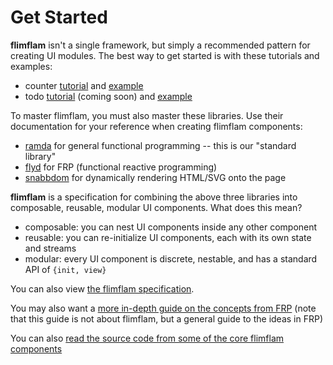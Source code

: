 # Get Started

**flimflam** isn't a single framework, but simply a recommended pattern for creating UI modules. The best way to get started is with these tutorials and examples: 
- counter [tutorial](https://github.com/flimflamjs/flimflam-docs/blob/master/tutorials/quick-start-counter.md) and [example](https://github.com/flimflamjs/flimflam-docs/tree/master/examples/counter)
- todo [tutorial](https://github.com/flimflamjs/flimflam-docs/blob/master/tutorials/comprehensive-todo.md) (coming soon) and [example](https://github.com/flimflamjs/flimflam-docs/tree/master/examples/todo)

To master flimflam, you must also master these libraries. Use their documentation for your reference when creating flimflam components: 
- [ramda]() for general functional programming -- this is our "standard library"
- [flyd]() for FRP (functional reactive programming)
- [snabbdom]() for dynamically rendering HTML/SVG onto the page

**flimflam** is a specification for combining the above three libraries into composable, reusable, modular UI components. What does this mean?
- composable: you can nest UI components inside any other component
- reusable: you can re-initialize UI components, each with its own state and streams
- modular: every UI component is discrete, nestable, and has a standard API of `{init, view}`

You can also view [the flimflam specification](https://github.com/flimflamjs/flimflam-docs/blob/master/specification.md).

You may also want a [more in-depth guide on the concepts from FRP](https://gist.github.com/staltz/868e7e9bc2a7b8c1f754) (note that this guide is not about flimflam, but a general guide to the ideas in FRP)

You can also [read the source code from some of the core flimflam components](https://github.com/flimflamjs/ff-core/tree/master/modules)

